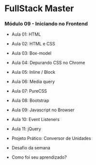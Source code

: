 # FullStack Master

### Módulo 09 - Iniciando no Frontend

- Aula 01: HTML

- Aula 02: HTML e CSS

- Aula 03: Box-model

- Aula 04: Depurando CSS no Chrome

- Aula 05: Inline / Block

- Aula 06: Media query

- Aula 07: PureCSS

- Aula 08: Bootstrap

- Aula 09: Javascript no Browser

- Aula 10: Event Listeners

- Aula 11: jQuery

- Projeto Prático: Conversor de Unidades

- Desafio da semana

- Como foi seu aprendizado?